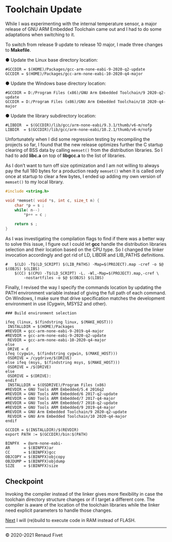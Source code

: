 # Toolchain Update

While I was experimenting with the internal temperature sensor, a major
release of GNU ARM Embedded Toolchain came out and I had to do some
adaptations when switching to it.

To switch from release 9 update to release 10 major, I made three
changes to **Makefile**.

● Update the Linux base directory location:

```
#GCCDIR = $(HOME)/Packages/gcc-arm-none-eabi-9-2020-q2-update
GCCDIR = $(HOME)/Packages/gcc-arm-none-eabi-10-2020-q4-major
```

● Update the Windows base directory location:

```
#GCCDIR = D:/Program Files (x86)/GNU Arm Embedded Toolchain/9 2020-q2-update
GCCDIR = D:/Program Files (x86)/GNU Arm Embedded Toolchain/10 2020-q4-major
```

● Update the library subdirectory location:

```
#LIBDIR  = $(GCCDIR)/lib/gcc/arm-none-eabi/9.3.1/thumb/v6-m/nofp
LIBDIR  = $(GCCDIR)/lib/gcc/arm-none-eabi/10.2.1/thumb/v6-m/nofp
```

Unfortunately when I did some regression testing by recompiling the
projects so far, I found that the new release optimizes further the C
startup clearing of BSS data by calling `memset()` from the distribution
libraries. So I had to add **libc.a** on top of **libgcc.a** to the list
of libraries.

As I don’t want to turn off size optimization and I am not willing to
always pay the full 180 bytes for a production ready `memset()` when it
is called only once at startup to clear a few bytes, I ended up adding
my own version of `memset()` to my local library.

```c
#include <string.h>

void *memset( void *s, int c, size_t n) {
    char *p = s ;
    while( n--)
        *p++ = c ;

    return s ;
}
```

As I was investigating the compilation flags to find if there was a
better way to solve this issue, I figure out I could let **gcc** handle
the distribution libraries selection and their location based on the CPU
type. So I changed the linker invocation accordingly and got rid of LD,
LIBDIR and LIB_PATHS definitions.

```make
#   $(LD) -T$(LD_SCRIPT) $(LIB_PATHS) -Map=$(PROJECT).map -cref -o $@ $(OBJS) $(LIBS)
    $(CC) $(CPU) -T$(LD_SCRIPT) -L. -Wl,-Map=$(PROJECT).map,-cref \
        -nostartfiles -o $@ $(OBJS) $(LIBS)
```

Finally, I revised the way I specify the commands location by updating
the PATH environment variable instead of giving the full path of each
command. On Windows, I make sure that drive specification matches the
development environment in use (Cygwin, MSYS2 and other).

```make
### Build environment selection

ifeq (linux, $(findstring linux, $(MAKE_HOST)))
 INSTALLDIR = $(HOME)/Packages
#REVDIR = gcc-arm-none-eabi-9-2019-q4-major
#REVDIR = gcc-arm-none-eabi-9-2020-q2-update
 REVDIR = gcc-arm-none-eabi-10-2020-q4-major
else
 DRIVE = d
ifeq (cygwin, $(findstring cygwin, $(MAKE_HOST)))
 OSDRIVE = /cygdrive/$(DRIVE)
else ifeq (msys, $(findstring msys, $(MAKE_HOST)))
 OSDRIVE = /$(DRIVE)
else
 OSDRIVE = $(DRIVE):
endif
 INSTALLDIR = $(OSDRIVE)/Program Files (x86)
#REVDIR = GNU Tools ARM Embedded/5.4 2016q2
#REVDIR = GNU Tools ARM Embedded/6 2017-q2-update
#REVDIR = GNU Tools ARM Embedded/7 2017-q4-major
#REVDIR = GNU Tools ARM Embedded/7 2018-q2-update
#REVDIR = GNU Tools ARM Embedded/9 2019-q4-major
#REVDIR = GNU Arm Embedded Toolchain/9 2020-q2-update
 REVDIR = GNU Arm Embedded Toolchain/10 2020-q4-major
endif

GCCDIR = $(INSTALLDIR)/$(REVDIR)
export PATH := $(GCCDIR)/bin:$(PATH)

BINPFX  = @arm-none-eabi-
AR      = $(BINPFX)ar
CC      = $(BINPFX)gcc
OBJCOPY = $(BINPFX)objcopy
OBJDUMP = $(BINPFX)objdump
SIZE    = $(BINPFX)size
```

## Checkpoint

Invoking the compiler instead of the linker gives more flexibility in
case the toolchain directory structure changes or if I target a
different core. The compiler is aware of the location of the toolchain
libraries while the linker need explicit parameters to handle those
changes.

[Next]( https://warehouse.motd.org/?page_id=1295) I will (re)build to
execute code in RAM instead of FLASH.

___
© 2020-2021 Renaud Fivet

